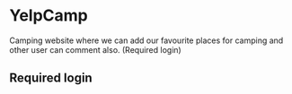 # YelpCamp
Camping website where we can add our favourite places for camping and other user can comment also. (Required login)

## Required login
